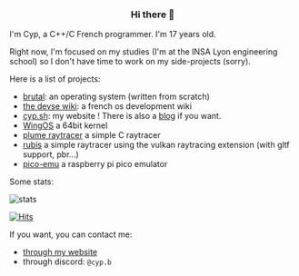 <div align="center">
<h3>Hi there 👋</h3>
</div>


I'm Cyp, a C++/C French programmer. I'm 17 years old.

Right now, I'm focused on my studies (I'm at the INSA Lyon engineering school) so I don't have time to work on my side-projects (sorry). 

Here is a list of projects:
- [brutal](https://github.com/brutal-org/brutal): an operating system (written from scratch)
- [the devse wiki](https://devse.wiki/): a french os development wiki
- [cyp.sh](https://cyp.sh/): my website ! There is also a [blog](https://cyp.sh/blog) if you want.
- [WingOS](https://github.com/Supercip971/WingOS_x64) a 64bit kernel
- [plume raytracer](https://github.com/Supercip971/plume-raytracer) a simple C raytracer 
- [rubis](https://github.com/Supercip971/rubis) a simple raytracer using the vulkan raytracing extension (with gltf support, pbr...)
- [pico-emu](https://github.com/Supercip971/pico-emu) a raspberry pi pico emulator

Some stats:

![stats](https://github-readme-stats.vercel.app/api?username=supercip971&show_icons=true&hide_rank=true&line_height=24&card_width=100&hide_border=true&theme=dark&include_all_commits=true)

[![Hits](https://hits.seeyoufarm.com/api/count/incr/badge.svg?url=https%3A%2F%2Fgithub.com%2FSupercip971&count_bg=%2379C83D&title_bg=%23555555&icon=&icon_color=%23E7E7E7&title=hits&edge_flat=false)](https://hits.seeyoufarm.com)

If you want, you can contact me:
- [through my website](https://cyp.sh/contact)
- through discord: `@cyp.b`
